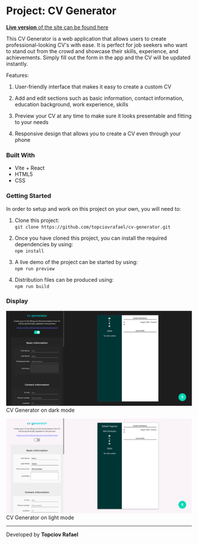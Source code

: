 # Project: CV Generator

[**Live version** of the site can be found here](https://cv-generator-blond.vercel.app)

This CV Generator is a web application that allows users to create professional-looking CV's with ease. It is perfect for job seekers who want to stand out from the crowd and showcase their skills, experience, and achievements. Simply fill out the form in the app and the CV will be updated instantly.

Features:

1. User-friendly interface that makes it easy to create a custom CV

2. Add and edit sections such as basic information, contact information, education background, work experience, skills

3. Preview your CV at any time to make sure it looks presentable and fitting to your needs

4. Responsive design that allows you to create a CV even through your phone

### Built With

- Vite + React
- HTML5
- CSS

### Getting Started

In order to setup and work on this project on your own, you will need to:

1. Clone this project:  
   `git clone https://github.com/topciovrafael/cv-generator.git`

2. Once you have cloned this project, you can install the required dependencies by using:  
   `npm install`

3. A live demo of the project can be started by using:  
   `npm run preview`

4. Distribution files can be produced using:  
   `npm run build`

### Display

![view 1](src/img/cv-dark-mode-view.png)
CV Generator on dark mode

![view 2](src/img/cv-light-mode-view.png)
CV Generator on light mode

---

Developed by **Topciov Rafael**
